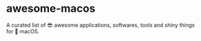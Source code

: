 # awesome-macos
A curated list of 😎 awesome applications, softwares, tools and shiny things for  macOS.
